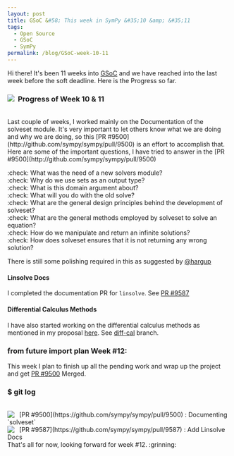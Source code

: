 ```yaml
---
layout: post
title: GSoC &#58; This week in SymPy &#35;10 &amp; &#35;11
tags:
  - Open Source
  - GSoC
  - SymPy
permalink: /blog/GSoC-week-10-11
---
```


Hi there! It's been 11 weeks into [GSoC](https://en.wikipedia.org/wiki/Google_Summer_of_Code) 
and we have reached into the last week before the soft deadline. Here is the Progress so far.

### &nbsp; **Progress of Week 10 & 11** <img style="float: left" src="/assets/gsoc/pr.png"> 
</br>
Last couple of weeks, I worked mainly on the Documentation of the solveset module. It's very important to let others know what we are doing and why we are doing, so this [PR #9500](http://github.com/sympy/sympy/pull/9500) is an effort to accomplish that.
Here are some of the important questions, I have tried to answer in the [PR #9500](http://github.com/sympy/sympy/pull/9500)

 :check: What was the need of a new solvers module? </br>
 :check: Why do we use sets as an output type? </br>
 :check: What is this domain argument about? </br>
 :check: What will you do with the old solve? </br>
 :check: What are the general design principles behind the development of solveset? </br>
 :check: What are the general methods employed by solveset to solve an equation? </br>
 :check: How do we manipulate and return an infinite solutions? </br>
 :check: How does solveset ensures that it is not returning any wrong solution? </br>

There is still some polishing required in this as suggested by [@hargup](http://github.com/hargup)

#### **Linsolve Docs**
I completed the documentation PR for `linsolve`. See [PR #9587](https://github.com/sympy/sympy/pull/9587)

#### **Differential Calculus Methods**

I have also started working on the differential calculus methods as mentioned in my proposal [here](https://github.com/sympy/sympy/wiki/GSoC-2015-Application-AMiT-Kumar--Solvers-:-Extending-Solveset#week-12).
See [diff-cal](https://github.com/aktech/sympy/tree/diff-cal) branch.

### **from __future__ import plan**  Week #12:
This week I plan to finish up all the pending work and wrap up the project and get [PR #9500](http://github.com/sympy/sympy/pull/9500) Merged. 

### **$ git log**
</br>
<img align="left" src="/assets/gsoc/opr.png"> &nbsp; [PR #9500](https://github.com/sympy/sympy/pull/9500) :  Documenting `solveset`

</br>
<img align="left" src="/assets/gsoc/mpr.png"> &nbsp; [PR #9587](https://github.com/sympy/sympy/pull/9587) : Add Linsolve Docs

</br>
That's all for now, looking forward for week #12. :grinning: